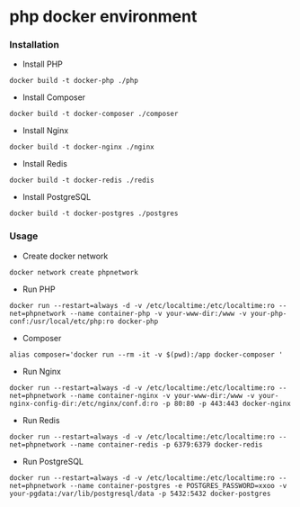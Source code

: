 # php docker environment

### Installation

* Install PHP

```
docker build -t docker-php ./php
```

* Install Composer

```
docker build -t docker-composer ./composer
```

* Install Nginx

```
docker build -t docker-nginx ./nginx
```

* Install Redis

```
docker build -t docker-redis ./redis
```

* Install PostgreSQL

```
docker build -t docker-postgres ./postgres
```



###  Usage

* Create docker network

```
docker network create phpnetwork
```

* Run PHP

```
docker run --restart=always -d -v /etc/localtime:/etc/localtime:ro --net=phpnetwork --name container-php -v your-www-dir:/www -v your-php-conf:/usr/local/etc/php:ro docker-php
```

* Composer

```
alias composer='docker run --rm -it -v $(pwd):/app docker-composer '
```

* Run Nginx

```
docker run --restart=always -d -v /etc/localtime:/etc/localtime:ro --net=phpnetwork --name container-nginx -v your-www-dir:/www -v your-nginx-config-dir:/etc/nginx/conf.d:ro -p 80:80 -p 443:443 docker-nginx
```

* Run Redis

```
docker run --restart=always -d -v /etc/localtime:/etc/localtime:ro --net=phpnetwork --name container-redis -p 6379:6379 docker-redis
```

* Run PostgreSQL

```
docker run --restart=always -d -v /etc/localtime:/etc/localtime:ro --net=phpnetwork --name container-postgres -e POSTGRES_PASSWORD=xxoo -v your-pgdata:/var/lib/postgresql/data -p 5432:5432 docker-postgres
```

